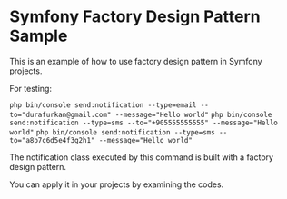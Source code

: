 # Symfony Factory Design Pattern Sample

This is an example of how to use factory design pattern in Symfony projects.


For testing:

`php bin/console send:notification --type=email --to="durafurkan@gmail.com" --message="Hello world"`
`php bin/console send:notification --type=sms --to="+905555555555" --message="Hello world"`
`php bin/console send:notification --type=sms --to="a8b7c6d5e4f3g2h1" --message="Hello world"`

The notification class executed by this command is built with a factory design pattern.

You can apply it in your projects by examining the codes.
